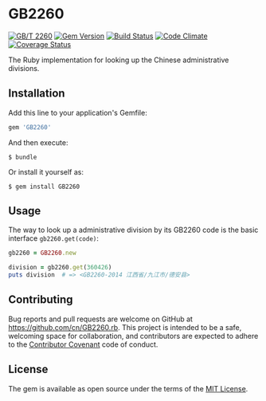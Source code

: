 # GB2260

[![GB/T 2260](https://img.shields.io/badge/GB%2FT%202260-v0.2-blue.svg)](https://github.com/cn/GB2260/blob/v0.2/spec.md)
[![Gem Version](https://badge.fury.io/rb/GB2260.svg)](http://badge.fury.io/rb/GB2260)
[![Build Status](https://travis-ci.org/cn/GB2260.rb.svg?branch=master)](https://travis-ci.org/cn/GB2260.rb)
[![Code Climate](https://codeclimate.com/github/cn/GB2260.rb/badges/gpa.svg)](https://codeclimate.com/github/cn/GB2260.rb)
[![Coverage Status](https://coveralls.io/repos/wolflee/GB2260.rb/badge.svg?branch=master&service=github)](https://coveralls.io/github/cn/GB2260.rb?branch=master)

The Ruby implementation for looking up the Chinese administrative divisions.

## Installation

Add this line to your application's Gemfile:

```ruby
gem 'GB2260'
```

And then execute:

    $ bundle

Or install it yourself as:

    $ gem install GB2260

## Usage

The way to look up a administrative division by its GB2260 code is the basic interface
`gb2260.get(code)`:

```ruby
gb2260 = GB2260.new

division = gb2260.get(360426)
puts division  # => <GB2260-2014 江西省/九江市/德安县>
```

## Contributing

Bug reports and pull requests are welcome on GitHub at https://github.com/cn/GB2260.rb. This project is intended to be a safe, welcoming space for collaboration, and contributors are expected to adhere to the [Contributor Covenant](contributor-covenant.org) code of conduct.

## License

The gem is available as open source under the terms of the [MIT License](http://opensource.org/licenses/MIT).

